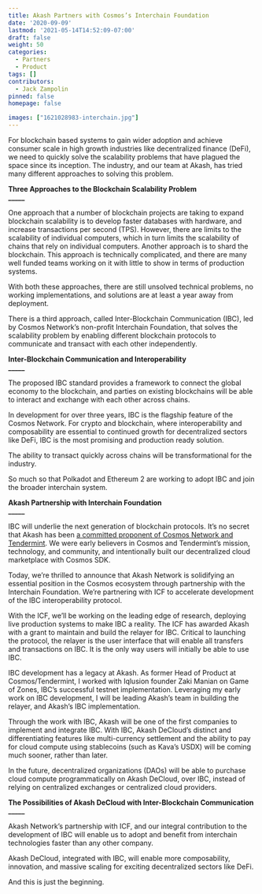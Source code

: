 ```yaml
---
title: Akash Partners with Cosmos’s Interchain Foundation
date: '2020-09-09'
lastmod: '2021-05-14T14:52:09-07:00'
draft: false
weight: 50
categories:
  - Partners
  - Product
tags: []
contributors:
  - Jack Zampolin
pinned: false
homepage: false

images: ["1621028983-interchain.jpg"]
---
```

For blockchain based systems to gain wider adoption and achieve consumer scale in high growth industries like decentralized finance (DeFi), we need to quickly solve the scalability problems that have plagued the space since its inception. The industry, and our team at Akash, has tried many different approaches to solving this problem. 

  
**Three Approaches to the Blockchain Scalability Problem**  
**\_\_\_\_\_**  

One approach that a number of blockchain projects are taking to expand blockchain scalability is to develop faster databases with hardware, and increase transactions per second (TPS). However, there are limits to the scalability of individual computers, which in turn limits the scalability of chains that rely on individual computers. Another approach is to shard the blockchain. This approach is technically complicated, and there are many well funded teams working on it with little to show in terms of production systems.  
  
With both these approaches, there are still unsolved technical problems, no working implementations, and solutions are at least a year away from deployment.  

There is a third approach, called Inter-Blockchain Communication (IBC), led by Cosmos Network’s non-profit Interchain Foundation, that solves the scalability problem by enabling different blockchain protocols to communicate and transact with each other independently. 

  
**Inter-Blockchain Communication and Interoperability**  
**\_\_\_\_\_**  

The proposed IBC standard provides a framework to connect the global economy to the blockchain, and parties on existing blockchains will be able to interact and exchange with each other across chains.  

In development for over three years, IBC is the flagship feature of the Cosmos Network. For crypto and blockchain, where interoperability and composability are essential to continued growth for decentralized sectors like DeFi, IBC is the most promising and production ready solution.   

The ability to transact quickly across chains will be transformational for the industry.  

So much so that Polkadot and Ethereum 2 are working to adopt IBC and join the broader interchain system. 

  
**Akash Partnership with Interchain Foundation**  
**\_\_\_\_\_**  

IBC will underlie the next generation of blockchain protocols. It’s no secret that Akash has been [a committed proponent of Cosmos Network and Tendermint](https://akash.network/blog/decentralized-serverless-computing-coming-to-cosmos/). We were early believers in Cosmos and Tendermint’s mission, technology, and community, and intentionally built our decentralized cloud marketplace with Cosmos SDK.  

Today, we’re thrilled to announce that Akash Network is solidifying an essential position in the Cosmos ecosystem through partnership with the Interchain Foundation. We’re partnering with ICF to accelerate development of the IBC interoperability protocol.  
  
With the ICF, we’ll be working on the leading edge of research, deploying live production systems to make IBC a reality. The ICF has awarded Akash with a grant to maintain and build the relayer for IBC. Critical to launching the protocol, the relayer is the user interface that will enable all transfers and transactions on IBC. It is the only way users will initially be able to use IBC.  

IBC development has a legacy at Akash. As former Head of Product at Cosmos/Tendermint, I worked with Iqlusion founder Zaki Manian on Game of Zones, IBC’s successful testnet implementation. Leveraging my early work on IBC development, I will be leading Akash’s team in building the relayer, and Akash’s IBC implementation.  

Through the work with IBC, Akash will be one of the first companies to implement and integrate IBC. With IBC, Akash DeCloud’s distinct and differentiating features like multi-currency settlement and the ability to pay for cloud compute using stablecoins (such as Kava’s USDX) will be coming much sooner, rather than later.   

In the future, decentralized organizations (DAOs) will be able to purchase cloud compute programmatically on Akash DeCloud, over IBC, instead of relying on centralized exchanges or centralized cloud providers.

  
**The Possibilities of Akash DeCloud with Inter-Blockchain Communication**  
**\_\_\_\_\_**  

Akash Network’s partnership with ICF, and our integral contribution to the development of IBC will enable us to adopt and benefit from interchain technologies faster than any other company.  

Akash DeCloud, integrated with IBC, will enable more composability, innovation, and massive scaling for exciting decentralized sectors like DeFi. 

And this is just the beginning.